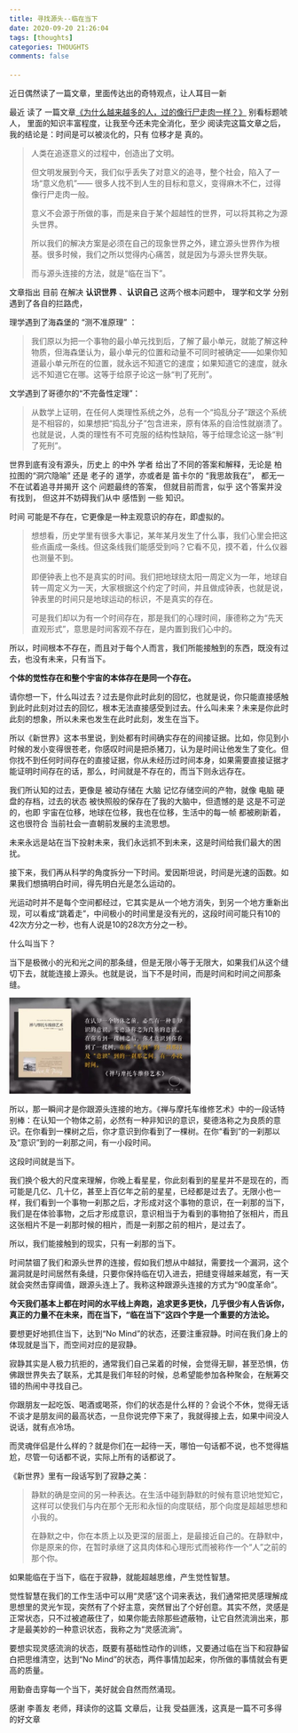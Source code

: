 ```yaml
---
title: 寻找源头--临在当下
date: 2020-09-20 21:26:04
tags: [thoughts]
categories: THOUGHTS
comments: false

---
```


 近日偶然读了一篇文章，里面传达出的奇特观点，让人耳目一新

<!--more-->

最近 读了 一篇文章[《为什么越来越多的人，过的像行尸走肉一样？》](https://www.tuicool.com/articles/nUbqe2E) 别看标题唬人， 里面的知识丰富程度，让我至今还未完全消化，至少 阅读完这篇文章之后，我的结论是：时间是可以被淡化的，只有 位移才是 真的。

> 人类在追逐意义的过程中，创造出了文明。
>
> 但文明发展到今天，我们似乎丢失了对意义的追寻，整个社会，陷入了一场“意义危机”—— 很多人找不到人生的目标和意义，变得麻木不仁，过得像行尸走肉一般。
>
> 意义不会源于所做的事，而是来自于某个超越性的世界，可以将其称之为源头世界。
>
> 所以我们的解决方案是必须在自己的现象世界之外，建立源头世界作为根基。很多时候，我们之所以觉得内心痛苦，就是因为与源头世界失联。
>
> 而与源头连接的方法，就是“临在当下”。



文章指出 目前 在解决 **认识世界** 、**认识自己**  这两个根本问题中， 理学和文学 分别遇到了各自的拦路虎，

理学遇到了海森堡的 “测不准原理” ：

> 我们原以为把一个事物的最小单元找到后，了解了最小单元，就能了解这种物质，但海森堡认为，最小单元的位置和动量不可同时被确定——如果你知道最小单元所在的位置，就永远不知道它的速度；如果知道它的速度，就永远不知道它在哪。这等于给原子论这一脉“判了死刑”。



文学遇到了哥德尔的“不完备性定理”：

> 从数学上证明，在任何人类理性系统之外，总有一个“捣乱分子”跟这个系统是不相容的，如果想把“捣乱分子”包含进来，原有体系的自洽性就崩溃了。 也就是说，人类的理性有不可克服的结构性缺陷，等于给理念论这一脉“判了死刑”。

世界到底有没有源头，历史上 的中外 学者 给出了不同的答案和解释，无论是 柏拉图的“洞穴隐喻” 还是  老子的 道学，亦或者是 笛卡尔的 “我思故我在”， 都无一不在试着追寻并揭开 这个 问题最终的答案， 但就目前而言，似乎 这个答案并没有找到， 但这并不妨碍我们从中 感悟到 一些 知识。

时间 可能是不存在，它更像是一种主观意识的存在，即虚拟的。

> 想想看，历史学里有很多大事记，某年某月发生了什么事，我们心里会把这些点画成一条线。但这条线我们能感受到吗？它看不见，摸不着，什么仪器也测量不到。
>
> 即便钟表上也不是真实的时间。我们把地球绕太阳一周定义为一年，地球自转一周定义为一天，大家根据这个约定了时间，并且做成钟表，也就是说，钟表里的时间只是地球运动的标识，不是真实的存在。
>
> 可是我们却以为有一个时间存在，那是我们的心理时间，康德称之为“先天直观形式”，意思是时间客观不存在，是内置到我们心中的。

 所以，时间根本不存在，而且对于每个人而言，我们所能接触到的东西，既没有过去，也没有未来，只有当下。

**个体的觉性存在和整个宇宙的本体存在是同一个存在。** 

请你想一下，什么叫过去？过去是你此时此刻的回忆，也就是说，你只能直接感触到此时此刻对过去的回忆，根本无法直接感受到过去。什么叫未来？未来是你此时此刻的想象，所以未来也发生在此时此刻，发生在当下。

所以《新世界》这本书里说，到处都有时间确实存在的间接证据。比如，你见到小时候的发小变得很苍老，你感叹时间是把杀猪刀，认为是时间让他发生了变化。但你找不到任何时间存在的直接证据，你从未经历过时间本身，如果需要直接证据才能证明时间存在的话，那么，时间就是不存在的，而当下则永远存在。

我们所认知的过去，更像是 被动存储在 大脑 记忆存储空间的产物，就像 电脑 硬盘的存档，过去的状态 被快照般的保存在了我的大脑中，但遗憾的是 这是不可逆的，也即 宇宙在位移，地球在位移，我也在位移，生活中的每一帧 都被刷新着，这也很符合 当前社会一直朝前发展的主流思想。



未来永远是站在当下投射未来，我们永远抓不到未来，这是时间给我们最大的困扰。

接下来，我们再从科学的角度拆分一下时间。爱因斯坦说，时间是光速的函数。如果我们想搞明白时间，得先明白光是怎么运动的。

光运动时并不是每个空间都经过，它其实是从一个地方消失，到另一个地方重新出现，可以看成“跳着走”，中间极小的时间里是没有光的，这段时间可能只有10的42次方分之一秒，也有人说是10的28次方分之一秒。

什么叫当下？

当下是极微小的光和光之间的那条缝，但是无限小等于无限大，如果我们从这个缝切下去，就能连接上源头。也就是说，当下不是时间，而是时间和时间之间那条缝。

<img src="寻找源头-临在当下/image/image-20200920222035121.png" alt="image-20200920222035121" style="zoom:50%;" />

所以，那一瞬间才是你跟源头连接的地方。《禅与摩托车维修艺术》中的一段话特别棒：在认知一个物体之前，必然有一种非知识的意识，斐德洛称之为良质的意识。在你看到一棵树之后，你才意识到你看到了一棵树。在你“看到”的一刹那以及“意识”到的一刹那之间，有一小段时间。

这段时间就是当下。

我们换个极大的尺度来理解，你晚上看星星，你此刻看到的星星并不是现在的，而可能是几亿、几十亿，甚至上百亿年之前的星星，已经都是过去了。无限小也一样，我们看到一个事物一刹那之后，才形成对这个事物的意识，在一刹那的当下，我们是在体验事物，之后才形成意识，意识相当于为看到的事物拍了张相片，而且这张相片不是一刹那时候的相片，而是一刹那之前的相片，是过去了。

所以，我们能接触到的现实，只有一刹那的当下。

时间禁锢了我们和源头世界的连接，假如我们想从中越狱，需要找一个漏洞，这个漏洞就是时间居然有条缝，只要你保持临在切入进去，把缝变得越来越宽，有一天就会突然击穿阈值，跟源头连上了。我称这种跟源头连接的方式为“90度革命”。

**今天我们基本上都在时间的水平线上奔跑，追求更多更快，几乎很少有人告诉你，真正的力量不在未来，而在当下，“临在当下”这四个字是一个重要的方法论。**

要想更好地抓住当下，达到“No Mind”的状态，还要注重寂静。时间在我们身上的体现就是当下，而空间对应的是寂静。

寂静其实是人极力抗拒的，通常我们自己呆着的时候，会觉得无聊，甚至恐惧，仿佛跟世界失去了联系，尤其是我们年轻的时候，总希望能参加各种聚会，在觥筹交错的热闹中寻找自己。

你跟朋友一起吃饭、喝酒或喝茶，你们的状态是什么样的？会说个不休，觉得无话不谈才是朋友间的最高状态，一旦你说完停下来了，我就得接上去，如果中间没人说话，就有点冷场。

而灵魂伴侣是什么样的？就是你们在一起待一天，哪怕一句话都不说，也不觉得尴尬，尽管一句话都不说，实际上所有的话都说了。

《新世界》里有一段话写到了寂静之美：

> 静默的确是空间的另一种表达。在生活中碰到静默的时候有意识地觉知它，这样可以使我们与内在那个无形和永恒的向度联结，那个向度是超越思想和小我的。
>
> 在静默之中，你在本质上以及更深的层面上，是最接近自己的。在静默中，你是原来的你，在暂时承继了这具肉体和心理形式而被称作一个“人”之前的那个你。

如果能临在于当下，临在于寂静，就能超越思维，产生觉性智慧。

觉性智慧在我们的工作生活中可以用“灵感”这个词来表达，我们通常把灵感理解成思想里的灵光乍现，突然有了个好主意，突然冒出了个好创意。其实不然，灵感是正常状态，只不过被遮蔽住了，如果你能去除那些遮蔽物，让它自然流淌出来，那才是最美妙的一种意识状态，我称之为“灵感流淌”。

要想实现灵感流淌的状态，既要有基础性动作的训练，又要通过临在当下和寂静留白把思维清空，达到“No Mind”的状态，两件事情加起来，你所做的事情就会有更高的质量。

用勤奋击穿每一个当下，美好就会自然而然涌现。



感谢 李善友 老师，拜读你的这篇 文章后，让我 受益匪浅，这真是一篇不可多得的好文章

